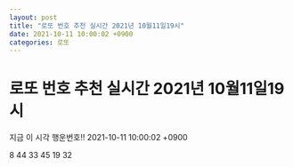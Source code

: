 ```yaml
---
layout: post
title: "로또 번호 추천 실시간 2021년 10월11일19시"
date: 2021-10-11 10:00:02 +0900
categories: 로또
---
```


# 로또 번호 추천 실시간 2021년 10월11일19시

지금 이 시각 행운번호!! 2021-10-11 10:00:02 +0900

 8  44  33  45  19  32 

